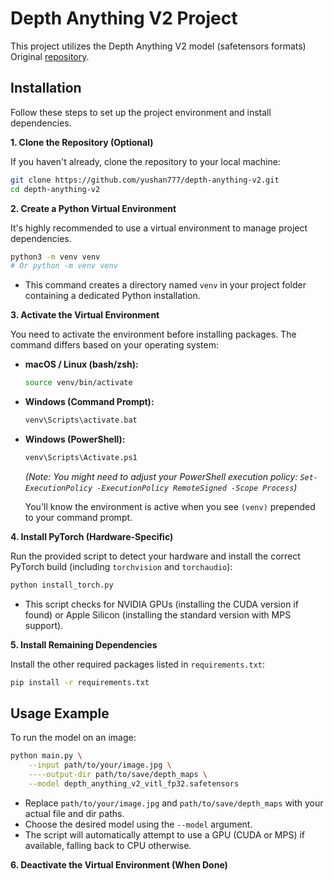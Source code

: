 # Depth Anything V2 Project

This project utilizes the Depth Anything V2 model (safetensors formats)
Original [repository](https://github.com/DepthAnything/Depth-Anything-V2).

## Installation

Follow these steps to set up the project environment and install dependencies.

**1. Clone the Repository (Optional)**

If you haven't already, clone the repository to your local machine:

```bash
git clone https://github.com/yushan777/depth-anything-v2.git
cd depth-anything-v2
```

**2. Create a Python Virtual Environment**

It's highly recommended to use a virtual environment to manage project dependencies.

```bash
python3 -m venv venv 
# Or python -m venv venv
```
*   This command creates a directory named `venv` in your project folder containing a dedicated Python installation.

**3. Activate the Virtual Environment**

You need to activate the environment before installing packages. The command differs based on your operating system:

*   **macOS / Linux (bash/zsh):**
    ```bash
    source venv/bin/activate
    ```
*   **Windows (Command Prompt):**
    ```bash
    venv\Scripts\activate.bat
    ```
*   **Windows (PowerShell):**
    ```bash
    venv\Scripts\Activate.ps1
    ```
    *(Note: You might need to adjust your PowerShell execution policy: `Set-ExecutionPolicy -ExecutionPolicy RemoteSigned -Scope Process`)*

    You'll know the environment is active when you see `(venv)` prepended to your command prompt.

**4. Install PyTorch (Hardware-Specific)**

Run the provided script to detect your hardware and install the correct PyTorch build (including `torchvision` and `torchaudio`):

```bash
python install_torch.py
```
*   This script checks for NVIDIA GPUs (installing the CUDA version if found) or Apple Silicon (installing the standard version with MPS support).

**5. Install Remaining Dependencies**

Install the other required packages listed in `requirements.txt`:

```bash
pip install -r requirements.txt
```

## Usage Example

To run the model on an image:

```bash
python main.py \
    --input path/to/your/image.jpg \
    ----output-dir path/to/save/depth_maps \
    --model depth_anything_v2_vitl_fp32.safetensors
```
*   Replace `path/to/your/image.jpg` and `path/to/save/depth_maps` with your actual file and dir paths.
*   Choose the desired model using the `--model` argument.
*   The script will automatically attempt to use a GPU (CUDA or MPS) if available, falling back to CPU otherwise.

**6. Deactivate the Virtual Environment (When Done)**
